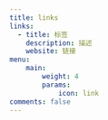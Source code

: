 ```yaml
---
title: links
links:
  - title: 标签
    description: 描述
    website: 链接
menu:
    main: 
        weight: 4
        params:
            icon: link
comments: false
---
```

